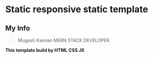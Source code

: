 # Static responsive static template
## My Info
> Mugesh Kannan
> MERN STACK DEVELOPER

**This template build by HTML CSS JS**
